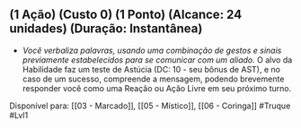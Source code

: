 ## (1 Ação) (Custo 0) (1 Ponto) (Alcance: 24 unidades) (Duração: Instantânea)

 - *Você verbaliza palavras, usando uma combinação de gestos e sinais previamente estabelecidos para se comunicar com um aliado.* O alvo da Habilidade faz um teste de Astúcia (DC: 10 - seu bônus de AST), e no caso de um sucesso, compreende a mensagem, podendo brevemente responder você como uma Reação ou Ação Livre em seu próximo turno.

Disponível para: [[03 - Marcado]], [[05 - Místico]], [[06 - Coringa]]
#Truque #Lvl1